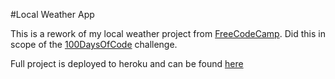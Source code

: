 #Local Weather App

This is a rework of my local weather project from [FreeCodeCamp](https://www.freecodecamp.com). Did this in scope of the [100DaysOfCode](https://github.com/yOoMarvin/100-days-of-code) challenge.

Full project is deployed to heroku and can be found [here](https://yoomarvin-local-weather.herokuapp.com/index.html)
